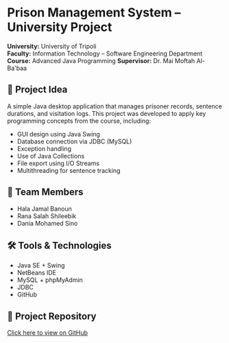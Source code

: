 # Prison Management System – University Project

 **University:** University of Tripoli  
 **Faculty:** Information Technology – Software Engineering Department  
 **Course:** Advanced Java Programming
 **Supervisor:** Dr. Mai Moftah Al-Ba'baa  

## 📌 Project Idea

A simple Java desktop application that manages prisoner records, sentence durations, and visitation logs. This project was developed to apply key programming concepts from the course, including:
- GUI design using Java Swing  
- Database connection via JDBC (MySQL)  
- Exception handling  
- Use of Java Collections  
- File export using I/O Streams  
- Multithreading for sentence tracking

## 👥 Team Members

- Hala Jamal Banoun  
- Rana Salah Shileebik  
- Dania Mohamed Sino  

## 🛠️ Tools & Technologies

- Java SE + Swing  
- NetBeans IDE  
- MySQL + phpMyAdmin  
- JDBC  
- GitHub

## 🔗 Project Repository

[Click here to view on GitHub](https://github.com/RanaShileebik/prisoner-management)
